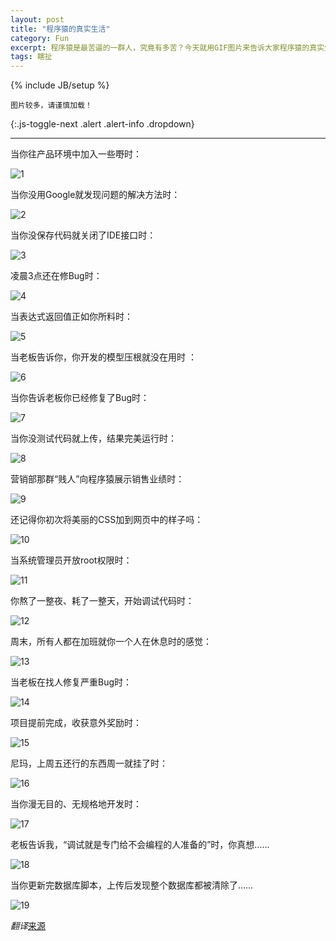 ```yaml
---
layout: post
title: "程序猿的真实生活"
category: Fun
excerpt: 程序猿是最苦逼的一群人，究竟有多苦？今天就用GIF图片来告诉大家程序猿的真实生活。
tags: 瞎扯
---
```


{% include JB/setup %}


<div>

	图片较多，请谨慎加载！

</div>
{:.js-toggle-next .alert .alert-info .dropdown}

<div markdown="1">

----

当你往产品环境中加入一些嘢时：

![1]({{BASE_PATH}}/assets/images/developer/1.gif)

当你没用Google就发现问题的解决方法时：

![2]({{BASE_PATH}}/assets/images/developer/2.gif)

当你没保存代码就关闭了IDE接口时：

![3]({{BASE_PATH}}/assets/images/developer/3.gif)

凌晨3点还在修Bug时：

![4]({{BASE_PATH}}/assets/images/developer/4.gif)

当表达式返回值正如你所料时：

![5]({{BASE_PATH}}/assets/images/developer/5.gif)

当老板告诉你，你开发的模型压根就没在用时 ：

![6]({{BASE_PATH}}/assets/images/developer/6.gif)

当你告诉老板你已经修复了Bug时：

![7]({{BASE_PATH}}/assets/images/developer/7.gif)

当你没测试代码就上传，结果完美运行时：

![8]({{BASE_PATH}}/assets/images/developer/8.gif)

营销部那群“贱人”向程序猿展示销售业绩时：

![9]({{BASE_PATH}}/assets/images/developer/9.gif)

还记得你初次将美丽的CSS加到网页中的样子吗：

![10]({{BASE_PATH}}/assets/images/developer/10.gif)

当系统管理员开放root权限时：

![11]({{BASE_PATH}}/assets/images/developer/11.gif)

你熬了一整夜、耗了一整天，开始调试代码时：

![12]({{BASE_PATH}}/assets/images/developer/12.gif)

周末，所有人都在加班就你一个人在休息时的感觉：

![13]({{BASE_PATH}}/assets/images/developer/13.gif)

当老板在找人修复严重Bug时：

![14]({{BASE_PATH}}/assets/images/developer/14.gif)

项目提前完成，收获意外奖励时：

![15]({{BASE_PATH}}/assets/images/developer/15.gif)

尼玛，上周五还行的东西周一就挂了时：

![16]({{BASE_PATH}}/assets/images/developer/16.gif)

当你漫无目的、无规格地开发时：

![17]({{BASE_PATH}}/assets/images/developer/17.gif)

老板告诉我，“调试就是专门给不会编程的人准备的”时，你真想……

![18]({{BASE_PATH}}/assets/images/developer/18.gif)

当你更新完数据库脚本，上传后发现整个数据库都被清除了……

![19]({{BASE_PATH}}/assets/images/developer/19.gif)

*翻译*[来源](http://server.dzone.com/articles/reality-developers-life-gifs)
</div>